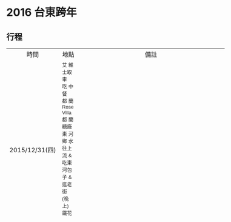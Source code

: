 # 2016 台東跨年

## 行程
<table style="width: 576px; height: 442px;">
      <tbody>
        <tr>
          <td style="text-align: center;">時間</td>
          <td style="text-align: center;">地點</td>
          <td style="text-align: center;">備註</td>
        </tr>
        <tr>
          <td style="text-align: center;">2015/12/31(四)</td>
          <td><span style="color: rgb(34, 34, 34); font-family: arial, sans-serif; font-size: small; font-style: normal; font-variant: normal; font-weight: normal; letter-spacing: normal; line-height: normal; orphans: auto; text-align: start; text-indent: 0px; text-transform: none; white-space: normal; widows: 1; word-spacing: 0px; -webkit-text-stroke-width: 0px; display: inline !important; float: none; background-color: rgb(255, 255, 255);">艾
              維士取車<br>
            </span><span style="color: rgb(34, 34, 34); font-family: arial, sans-serif; font-size: small; font-style: normal; font-variant: normal; font-weight: normal; letter-spacing: normal; line-height: normal; orphans: auto; text-align: start; text-indent: 0px; text-transform: none; white-space: normal; widows: 1; word-spacing: 0px; -webkit-text-stroke-width: 0px; display: inline !important; float: none; background-color: rgb(255, 255, 255);">吃
              中餐<br>
            </span><span style="color: rgb(34, 34, 34); font-family: arial, sans-serif; font-size: small; font-style: normal; font-variant: normal; font-weight: normal; letter-spacing: normal; line-height: normal; orphans: auto; text-align: start; text-indent: 0px; text-transform: none; white-space: normal; widows: 1; word-spacing: 0px; -webkit-text-stroke-width: 0px; display: inline !important; float: none; background-color: rgb(255, 255, 255);">都
              蘭 Rose Villa<br>
            </span><span style="color: rgb(34, 34, 34); font-family: arial, sans-serif; font-size: small; font-style: normal; font-variant: normal; font-weight: normal; letter-spacing: normal; line-height: normal; orphans: auto; text-align: start; text-indent: 0px; text-transform: none; white-space: normal; widows: 1; word-spacing: 0px; -webkit-text-stroke-width: 0px; display: inline !important; float: none; background-color: rgb(255, 255, 255);">都
              蘭糖廠<br>
            </span><span style="color: rgb(34, 34, 34); font-family: arial, sans-serif; font-size: small; font-style: normal; font-variant: normal; font-weight: normal; letter-spacing: normal; line-height: normal; orphans: auto; text-align: start; text-indent: 0px; text-transform: none; white-space: normal; widows: 1; word-spacing: 0px; -webkit-text-stroke-width: 0px; display: inline !important; float: none; background-color: rgb(255, 255, 255);">東
              河鄉 水往上流 &amp; 吃東河包子 &amp; 逛老街<br>
            </span><span style="color: rgb(34, 34, 34); font-family: arial, sans-serif; font-size: small; font-style: normal; font-variant: normal; font-weight: normal; letter-spacing: normal; line-height: normal; orphans: auto; text-align: start; text-indent: 0px; text-transform: none; white-space: normal; widows: 1; word-spacing: 0px; -webkit-text-stroke-width: 0px; display: inline !important; float: none; background-color: rgb(255, 255, 255);">(晚
              上) 鐵花村有跨年音樂</span></td>
          <td><br>
          </td>
        </tr>
        <tr>
          <td style="text-align: center;">2016/01/01(五)</td>
          <td><span style="color: rgb(34, 34, 34); font-family: arial, sans-serif; font-size: small; font-style: normal; font-variant: normal; font-weight: normal; letter-spacing: normal; line-height: normal; orphans: auto; text-align: start; text-indent: 0px; text-transform: none; white-space: normal; widows: 1; word-spacing: 0px; -webkit-text-stroke-width: 0px; display: inline !important; float: none; background-color: rgb(255, 255, 255);">初
              鹿牧場<br>
              森林公園、琵琶湖 <br>
              豐源國小<br>
              太麻里&nbsp; <br>
              多良車站</span></td>
          <td style="text-align: justify;"><span style="color: red;"><span style="font-family: arial,sans-serif; font-size: small; font-style: normal; font-variant: normal; font-weight: normal; letter-spacing: normal; line-height: normal; text-align: start; text-indent: 0px; text-transform: none; white-space: normal; widows: 1; word-spacing: 0px; display: inline ! important; float: none; background-color: white;"><span

                  style="font-family: arial,sans-serif; font-size: small; font-style: normal; font-variant: normal; font-weight: normal; letter-spacing: normal; line-height: normal; text-align: start; text-indent: 0px; text-transform: none; white-space: normal; widows: 1; word-spacing: 0px; display: inline ! important; float: none; background-color: white;">初
                  鹿牧場</span></span><span style="font-family: arial,sans-serif; font-size: small; font-style: normal; font-variant: normal; font-weight: normal; letter-spacing: normal; line-height: normal; text-align: start; text-indent: 0px; text-transform: none; white-space: normal; widows: 1; word-spacing: 0px; display: inline ! important; float: none; background-color: white;"><span

                  style="font-family: arial,sans-serif; font-size: small; font-style: normal; font-variant: normal; font-weight: normal; letter-spacing: normal; line-height: normal; text-align: start; text-indent: 0px; text-transform: none; white-space: normal; widows: 1; word-spacing: 0px; display: inline ! important; float: none; background-color: white;">門
                  票<br>
                </span>平日100元<br>
                假日200元</span></span></td>
        </tr>
        <tr>
          <td style="text-align: center;">2016/01/02(六)</td>
          <td style="width: 260.4px;"><span style="color: rgb(34, 34, 34); font-family: arial, sans-serif; font-size: small; font-style: normal; font-variant: normal; font-weight: normal; letter-spacing: normal; line-height: normal; orphans: auto; text-align: start; text-indent: 0px; text-transform: none; white-space: normal; widows: 1; word-spacing: 0px; -webkit-text-stroke-width: 0px; display: inline !important; float: none; background-color: rgb(255, 255, 255);"></span><span

              style="color: rgb(34, 34, 34); font-family: arial, sans-serif; font-size: small; font-style: normal; font-variant: normal; font-weight: normal; letter-spacing: normal; line-height: normal; orphans: auto; text-align: start; text-indent: 0px; text-transform: none; white-space: normal; widows: 1; word-spacing: 0px; -webkit-text-stroke-width: 0px; display: inline !important; float: none; background-color: rgb(255, 255, 255);">鹿
              野高台<br>
              伯朗大道<br>
              池上(悟饕池上飯包館) <br>
              玉里鐵橋附近(油菜花海) <br>
              花蓮觀月民宿<br>
              (晚上) 自強夜市 or 東大門 or </span><span style="color: rgb(0, 0, 0); font-family: 'Helvetica Neue', Helvetica, Arial, sans-serif; font-size: 14px; font-style: normal; font-variant: normal; font-weight: normal; letter-spacing: normal; line-height: 16px; orphans: auto; text-align: left; text-indent: 0px; text-transform: none; white-space: normal; widows: 1; word-spacing: 0px; -webkit-text-stroke-width: 0px; display: inline !important; float: none; background-color: rgb(255, 255, 255);">南
              濱夜市</span></td>
          <td style="width: 172.583px;"><span style="color: red;"><span style="font-family: arial,sans-serif; font-size: small; font-style: normal; font-variant: normal; font-weight: normal; letter-spacing: normal; line-height: normal; text-align: start; text-indent: 0px; text-transform: none; white-space: normal; widows: 1; word-spacing: 0px; display: inline ! important; float: none; background-color: white;">油
                菜花海好像1月份才有</span></span></td>
        </tr>
        <tr>
          <td style="width: 129.283px; text-align: center;">2016/01/03(日)</td>
          <td><span style="color: rgb(34, 34, 34); font-family: arial, sans-serif; font-size: small; font-style: normal; font-variant: normal; font-weight: normal; letter-spacing: normal; line-height: normal; orphans: auto; text-align: start; text-indent: 0px; text-transform: none; white-space: normal; widows: 1; word-spacing: 0px; -webkit-text-stroke-width: 0px; display: inline !important; float: none; background-color: rgb(255, 255, 255);">花
              蓮鐵道文創園區<br>
              花蓮市區逛街吃喝 &amp; 買伴手禮<br>
              塔火車回家</span></td>
          <td><br>
          </td>
        </tr>
      </tbody>
    </table>


## 旅費
<table style="width: 100%;">
  <tbody>
    <tr>
      <td>台東住宿兩晚 </td>
      <td>15200元 , <span style="font-weight: bold;">每人3040元</span></td>
    </tr>
    <tr>
      <td>花蓮住宿兩晚 </td>
      <td style="height: 41px;">雙人VIP房 (加1床)&nbsp; 2800 * 0.7(政府旅遊補助七折) = <span

          style="font-weight: bold;">1960元 (男生)</span><br>
        雙人房 2000 * 0.7 = <span style="font-weight: bold;">1400元 (女生) </span></td>
    </tr>
    <tr>
      <td>艾維士租車三天 </td>
      <td>Toyota Wish 7人坐 , 一天 2880元&nbsp; <br>
        (3 * 2880) + 1500 (台東租花蓮還費用) = 10140元<br>
        <span style="font-weight: bold;">每人2028元 (未包含油錢)</span></td>
    </tr>
    <tr>
      <td>火車來回</td>
      <td><span style="font-weight: bold;">每人1500元 (粗估)</span></td>
    </tr>
    <tr>
      <td>男女生粗估旅費</td>
      <td>男生 3040 + (1960 / 3) + 2028 + 1500 =<span style="font-weight: bold;">
        </span>7221元<br>
        女生 3040 + (1400 / 2) + 2028 + 1500 = 7268元</td>
    </tr>
  </tbody>
</table>

## 住宿資訊
 <table width="100%">
      <tbody>
        <tr>
          <td style="text-align: center;">日期</td>
          <td style="text-align: center;"> 城市名稱 </td>
          <td style="text-align: center;">旅館名稱</td>
          <td style="text-align: center;">房型</td>
          <td style="text-align: center;">電話</td>
          <td style="text-align: center;">訂房代表人</td>
        </tr>
        <tr>
          <td style="text-align: left;">2015/12/31 ~ 2016/01/01</td>
          <td style="text-align: center;">台東</td>
          <td style="text-align: left;">&nbsp;都蘭 Rose Villa - 地址 :
            台東縣東河鄉都蘭村新社3之7號</td>
          <td style="text-align: left;">包棟 : 客廳、小吧台和兩間客房</td>
          <td style="text-align: center;">0937 507 001</td>
          <td style="text-align: center;">Hank</td>
        </tr>
        <tr>
          <td style="text-align: left;">2016/01/02</td>
          <td style="text-align: center;">花蓮</td>
          <td style="text-align: left;"><span style="color: #333333;"><span style="font-family: 新細明體;">&nbsp;</span></span>觀
            月 - 地址 : 花蓮市國民八街92號</td>
          <td style="text-align: left;">雙人房 * 1 (加一床)<br>
            雙人房 * 1</td>
          <td style="text-align: center;">0937 980 069</td>
          <td style="text-align: center;">Jason</td>
        </tr>
      </tbody>
    </table>
    
    
## 交通資訊
<table style="width: 100%">
  <tbody>
    <tr>
      <td style="text-align: center;">種類</td>
      <td style="text-align: center;">班次/車型</td>
      <td style="text-align: center;">出發地</td>
      <td style="text-align: center;">出發時間</td>
      <td style="text-align: center;">抵達地</td>
      <td style="text-align: center;">抵達時間</td>
    </tr>
    <tr>
      <td style="text-align: center;"><br>
      </td>
      <td style="text-align: center;"><br>
      </td>
      <td style="text-align: center;">台北火車站</td>
      <td style="text-align: center;"><br>
      </td>
      <td style="text-align: center;">台東火車站</td>
      <td style="text-align: center;"><br>
      </td>
    </tr>
    <tr>
      <td style="text-align: center;"><br>
      </td>
      <td style="text-align: center;"><br>
      </td>
      <td style="text-align: center;">花蓮火車站</td>
      <td style="text-align: center;"><br>
      </td>
      <td style="text-align: center;">台北火車站</td>
      <td style="text-align: center;"><br>
      </td>
    </tr>
  </tbody>
</table>